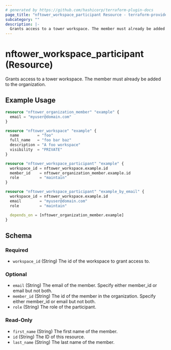 ```yaml
---
# generated by https://github.com/hashicorp/terraform-plugin-docs
page_title: "nftower_workspace_participant Resource - terraform-provider-nftower"
subcategory: ""
description: |-
  Grants access to a tower workspace. The member must already be added to the organization.
---
```


# nftower_workspace_participant (Resource)

Grants access to a tower workspace. The member must already be added to the organization.

## Example Usage

```terraform
resource "nftower_organization_member" "example" {
  email = "myuser@domain.com"
}

resource "nftower_workspace" "example" {
  name        = "foo"
  full_name   = "foo bar baz"
  description = "A foo workspace"
  visibility  = "PRIVATE"
}

resource "nftower_workspace_participant" "example" {
  workspace_id = nftower_workspace.example.id
  member_id    = nftower_organization_member.example.id
  role         = "maintain"
}

resource "nftower_workspace_participant" "example_by_email" {
  workspace_id = nftower_workspace.example.id
  email        = "myuser@domain.com"
  role         = "maintain"

  depends_on = [nftower_organization_member.example]
}
```

<!-- schema generated by tfplugindocs -->
## Schema

### Required

- `workspace_id` (String) The id of the workspace to grant access to.

### Optional

- `email` (String) The email of the member. Specify either member_id or email but not both.
- `member_id` (String) The id of the member in the organization. Specify either member_id or email but not both.
- `role` (String) The role of the participant.

### Read-Only

- `first_name` (String) The first name of the member.
- `id` (String) The ID of this resource.
- `last_name` (String) The last name of the member.


